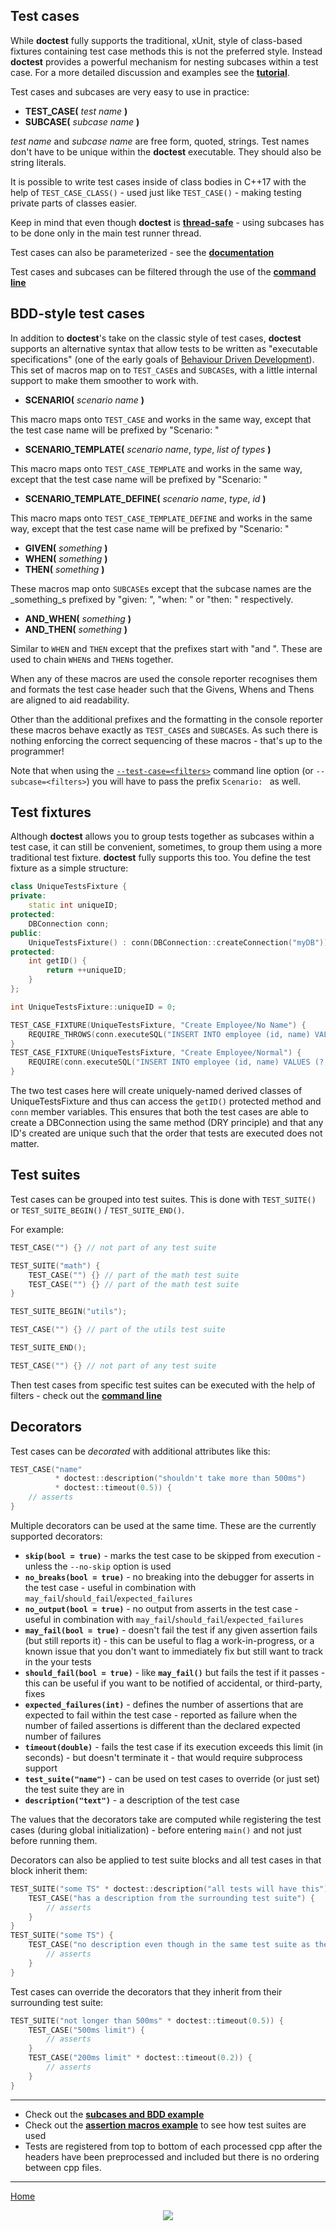 ## Test cases

While **doctest** fully supports the traditional, xUnit, style of class-based fixtures containing test case methods this is not the preferred style. Instead **doctest** provides a powerful mechanism for nesting subcases within a test case. For a more detailed discussion and examples see the [**tutorial**](tutorial.md#test-cases-and-subcases).

Test cases and subcases are very easy to use in practice:

* **TEST_CASE(** _test name_ **)**
* **SUBCASE(** _subcase name_ **)**

_test name_ and _subcase name_ are free form, quoted, strings. Test names don't have to be unique within the **doctest** executable. They should also be string literals.

It is possible to write test cases inside of class bodies in C++17 with the help of ```TEST_CASE_CLASS()``` - used just like ```TEST_CASE()``` - making testing private parts of classes easier.

Keep in mind that even though **doctest** is [**thread-safe**](faq.md#is-doctest-thread-aware) - using subcases has to be done only in the main test runner thread.

Test cases can also be parameterized - see the [**documentation**](parameterized-tests.md)

Test cases and subcases can be filtered through the use of the [**command line**](commandline.md)

## BDD-style test cases

In addition to **doctest**'s take on the classic style of test cases, **doctest** supports an alternative syntax that allow tests to be written as "executable specifications" (one of the early goals of [Behaviour Driven Development](http://dannorth.net/introducing-bdd/)). This set of macros map on to ```TEST_CASE```s and ```SUBCASE```s, with a little internal support to make them smoother to work with.

* **SCENARIO(** _scenario name_ **)**

This macro maps onto ```TEST_CASE``` and works in the same way, except that the test case name will be prefixed by "Scenario: "

* **SCENARIO_TEMPLATE(** _scenario name_, _type_, _list of types_ **)**

This macro maps onto ```TEST_CASE_TEMPLATE``` and works in the same way, except that the test case name will be prefixed by "Scenario: "

* **SCENARIO_TEMPLATE_DEFINE(** _scenario name_, _type_, _id_ **)**

This macro maps onto ```TEST_CASE_TEMPLATE_DEFINE``` and works in the same way, except that the test case name will be prefixed by "Scenario: "

* **GIVEN(** _something_ **)**
* **WHEN(** _something_ **)**
* **THEN(** _something_ **)**

These macros map onto ```SUBCASE```s except that the subcase names are the _something_s prefixed by "given: ", "when: " or "then: " respectively.

* **AND_WHEN(** _something_ **)**
* **AND_THEN(** _something_ **)**

Similar to ```WHEN``` and ```THEN``` except that the prefixes start with "and ". These are used to chain ```WHEN```s and ```THEN```s together.

When any of these macros are used the console reporter recognises them and formats the test case header such that the Givens, Whens and Thens are aligned to aid readability.

Other than the additional prefixes and the formatting in the console reporter these macros behave exactly as ```TEST_CASE```s and ```SUBCASE```s. As such there is nothing enforcing the correct sequencing of these macros - that's up to the programmer!

Note that when using the [`--test-case=<filters>`](https://github.com/onqtam/doctest/blob/master/doc/markdown/commandline.md) command line option (or `--subcase=<filters>`) you will have to pass the prefix `Scenario: ` as well.

## Test fixtures

Although **doctest** allows you to group tests together as subcases within a test case, it can still be convenient, sometimes, to group them using a more traditional test fixture. **doctest** fully supports this too. You define the test fixture as a simple structure:

```c++
class UniqueTestsFixture {
private:
    static int uniqueID;
protected:
    DBConnection conn;
public:
    UniqueTestsFixture() : conn(DBConnection::createConnection("myDB")) {}
protected:
    int getID() {
        return ++uniqueID;
    }
};

int UniqueTestsFixture::uniqueID = 0;

TEST_CASE_FIXTURE(UniqueTestsFixture, "Create Employee/No Name") {
    REQUIRE_THROWS(conn.executeSQL("INSERT INTO employee (id, name) VALUES (?, ?)", getID(), ""));
}
TEST_CASE_FIXTURE(UniqueTestsFixture, "Create Employee/Normal") {
    REQUIRE(conn.executeSQL("INSERT INTO employee (id, name) VALUES (?, ?)", getID(), "Joe Bloggs"));
}
```

The two test cases here will create uniquely-named derived classes of UniqueTestsFixture and thus can access the `getID()` protected method and `conn` member variables. This ensures that both the test cases are able to create a DBConnection using the same method (DRY principle) and that any ID's created are unique such that the order that tests are executed does not matter.

## Test suites

Test cases can be grouped into test suites. This is done with ```TEST_SUITE()``` or ```TEST_SUITE_BEGIN()``` / ```TEST_SUITE_END()```.

For example:

```c++
TEST_CASE("") {} // not part of any test suite

TEST_SUITE("math") {
    TEST_CASE("") {} // part of the math test suite
    TEST_CASE("") {} // part of the math test suite
}

TEST_SUITE_BEGIN("utils");

TEST_CASE("") {} // part of the utils test suite

TEST_SUITE_END();

TEST_CASE("") {} // not part of any test suite
```

Then test cases from specific test suites can be executed with the help of filters - check out the [**command line**](commandline.md)

## Decorators

Test cases can be *decorated* with additional attributes like this:

```c++
TEST_CASE("name"
          * doctest::description("shouldn't take more than 500ms")
          * doctest::timeout(0.5)) {
    // asserts
}
```

Multiple decorators can be used at the same time. These are the currently supported decorators:

- **```skip(bool = true)```** - marks the test case to be skipped from execution - unless the ```--no-skip``` option is used
- **```no_breaks(bool = true)```** - no breaking into the debugger for asserts in the test case - useful in combination with `may_fail`/`should_fail`/`expected_failures`
- **```no_output(bool = true)```** - no output from asserts in the test case - useful in combination with `may_fail`/`should_fail`/`expected_failures`
- **```may_fail(bool = true)```** - doesn't fail the test if any given assertion fails (but still reports it) - this can be useful to flag a work-in-progress, or a known issue that you don't want to immediately fix but still want to track in the your tests
- **```should_fail(bool = true)```** - like **```may_fail()```** but fails the test if it passes - this can be useful if you want to be notified of accidental, or third-party, fixes
- **```expected_failures(int)```** - defines the number of assertions that are expected to fail within the test case - reported as failure when the number of failed assertions is different than the declared expected number of failures
- **```timeout(double)```** - fails the test case if its execution exceeds this limit (in seconds) - but doesn't terminate it - that would require subprocess support
- **```test_suite("name")```** - can be used on test cases to override (or just set) the test suite they are in
- **```description("text")```** - a description of the test case

The values that the decorators take are computed while registering the test cases (during global initialization) - before entering ```main()``` and not just before running them.

Decorators can also be applied to test suite blocks and all test cases in that block inherit them:

```c++
TEST_SUITE("some TS" * doctest::description("all tests will have this")) {
    TEST_CASE("has a description from the surrounding test suite") {
        // asserts
    }
}
TEST_SUITE("some TS") {
    TEST_CASE("no description even though in the same test suite as the one above") {
        // asserts
    }
}
```

Test cases can override the decorators that they inherit from their surrounding test suite:

```c++
TEST_SUITE("not longer than 500ms" * doctest::timeout(0.5)) {
    TEST_CASE("500ms limit") {
        // asserts
    }
    TEST_CASE("200ms limit" * doctest::timeout(0.2)) {
        // asserts
    }
}
```

------

- Check out the [**subcases and BDD example**](../../examples/all_features/subcases.cpp)
- Check out the [**assertion macros example**](../../examples/all_features/assertion_macros.cpp) to see how test suites are used
- Tests are registered from top to bottom of each processed cpp after the headers have been preprocessed and included but there is no ordering between cpp files.

---------------

[Home](readme.md#reference)

<p align="center"><img src="../../scripts/data/logo/icon_2.svg"></p>
